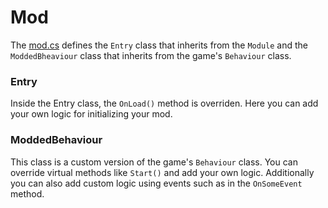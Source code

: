 # Mod

The [mod.cs](mod.cs) defines the ```Entry``` class that inherits from the ```Module``` and the ```ModdedBheaviour``` class that inherits from the game's ```Behaviour``` class.

### Entry

Inside the Entry class, the ```OnLoad()``` method is overriden. Here you can add your own logic for initializing your mod.

### ModdedBehaviour

This class is a custom version of the game's ```Behaviour``` class. You can override virtual methods like ```Start()``` and add your own logic. Additionally you can also add custom logic using events such as in the ```OnSomeEvent``` method.